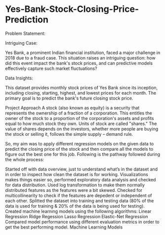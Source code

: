 # Yes-Bank-Stock-Closing-Price-Prediction
Problem Statement:

Intriguing Case:

Yes Bank, a prominent Indian financial institution, faced a major challenge in 2018 due to a fraud case. This situation raises an intriguing question: how did this event impact the bank's stock prices, and can predictive models effectively capture such market fluctuations?

Data Insights:

This dataset provides monthly stock prices of Yes Bank since its inception, including closing, starting, highest, and lowest prices for each month. The primary goal is to predict the bank's future closing stock price.

Project Approach
A stock (also known as equity) is a security that represents the ownership of a fraction of a corporation. This entitles the owner of the stock to a proportion of the corporation's assets and profits equal to how much stock they own. Units of stock are called "shares." The value of shares depends on the investors, whether more people are buying the stock or selling it, follows the simple supply – demand rule.

So, my aim was to apply different regression models on the given data to predict the closing price of the stock and then compare all the models to figure out the best one for this job. Following is the pathway followed during the whole process:

Started off with data overview, just to understand what’s in the dataset and in order to inspect how clean the dataset is for working.
Visualizations makes things easier so, performed exploratory data analysis and checked for data distribution.
Used log transformation to make them normally distributed features as the features were a bit skewed.
Checked for multicollinearity to check if the features are depedent or independent of each other.
Splitted the dataset into training and testing data (80% of the data is used for training & 20% of the data is being used for testing).
Created machine learning models using the following algorithms:
Linear Regression
Ridge Regession
Lasso Regression
Elastic-Net Regression
Compared model performance using different evaluation metrics in order to get the best performing model.
Machine Learning Models
